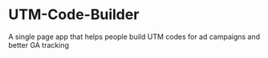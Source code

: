 # UTM-Code-Builder
A single page app that helps people build UTM codes for ad campaigns and better GA tracking
